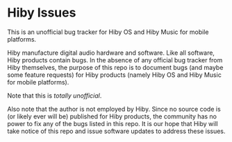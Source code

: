 # Hiby Issues

This is an unofficial bug tracker for Hiby OS and Hiby Music for mobile
platforms.

Hiby manufacture digital audio hardware and software. Like all software, Hiby
products contain bugs. In the absence of any official bug tracker from Hiby
themselves, the purpose of this repo is to document bugs (and maybe some
feature requests) for Hiby products (namely Hiby OS and Hiby Music for mobile
platforms).

Note that this is *totally unofficial*.

Also note that the author is not employed by Hiby. Since no source code is (or
likely ever will be) published for Hiby products, the community has no power to
fix any of the bugs listed in this repo. It is our hope that Hiby will take
notice of this repo and issue software updates to address these issues.
